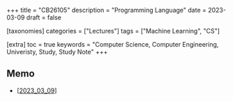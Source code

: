 +++
title = "CB26105"
description = "Programming Language"
date = 2023-03-09
draft = false

[taxonomies]
categories = ["Lectures"]
tags = ["Machine Learning", "CS"]

[extra]
toc = true
keywords = "Computer Science, Computer Engineering, Univeristy, Study, Study Note"
+++
## Memo

- [[2023_03_09](@/Lectures/cb26105/2023_03_09.md)]

